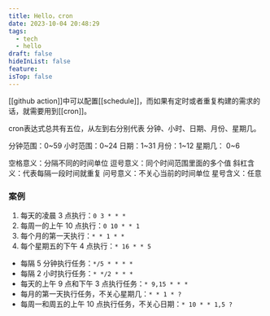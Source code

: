 ```yaml
---
title: Hello，cron
date: 2023-10-04 20:48:29
tags:
  - tech
  - hello
draft: false
hideInList: false
feature: 
isTop: false
---
```


[[github action]]中可以配置[[schedule]]，而如果有定时或者重复构建的需求的话，就需要用到[[cron]]。

cron表达式总共有五位，从左到右分别代表 分钟、小时、日期、月份、星期几。

分钟范围：0~59
小时范围：0~24
日期：1~31
月份：1~12
星期几： 0~6


空格意义：分隔不同的时间单位
逗号意义：同个时间范围里面的多个值
斜杠含义：代表每隔一段时间就重复
问号意义：不关心当前的时间单位
星号含义：任意

<!--more-->

### 案例


1. 每天的凌晨 3 点执行：`0 3 * * *`
2. 每周一的上午 10 点执行：`0 10 * * 1`
3. 每个月的第一天执行：`* * 1 * *`
4. 每个星期五的下午 4 点执行：`* 16 * * 5`

- 每隔 5 分钟执行任务：`*/5 * * * *`
- 每隔 2 小时执行任务：`* */2 * * *`
- 每天的上午 9 点和下午 3 点执行任务：`* 9,15 * * *`
- 每月的第一天执行任务，不关心星期几：`* * 1 * ?`
- 每周一和周五的上午 10 点执行任务，不关心日期：`* 10 * * 1,5 ?`